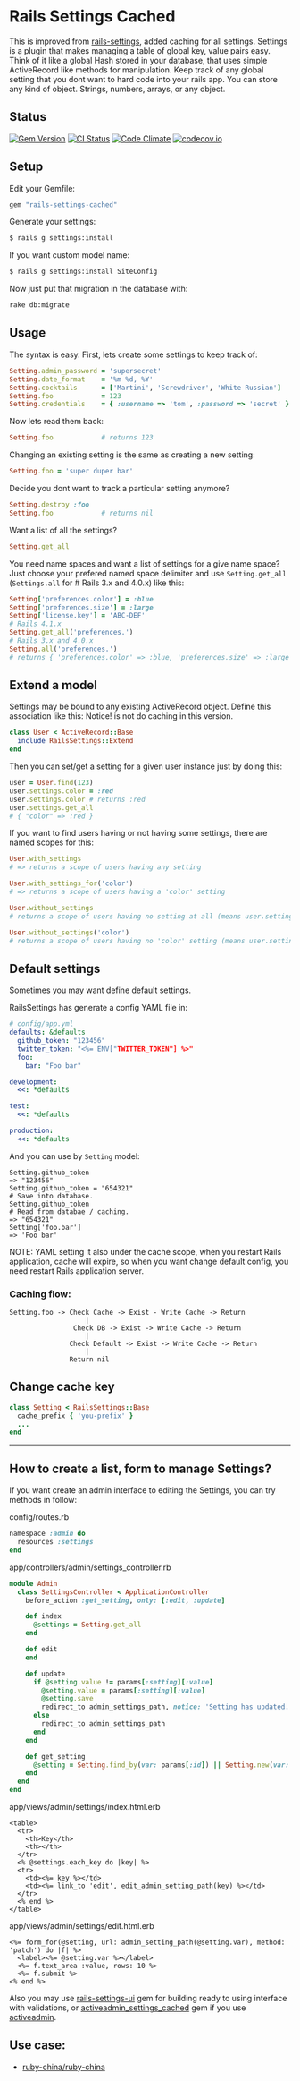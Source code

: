 # Rails Settings Cached

This is improved from [rails-settings](https://github.com/ledermann/rails-settings),
added caching for all settings. Settings is a plugin that makes managing a table of
global key, value pairs easy. Think of it like a global Hash stored in your database,
that uses simple ActiveRecord like methods for manipulation. Keep track of any global
setting that you dont want to hard code into your rails app. You can store any kind
of object. Strings, numbers, arrays, or any object.

## Status

[![Gem Version](https://badge.fury.io/rb/rails-settings-cached.svg)](https://rubygems.org/gems/rails-settings-cached) [![CI Status](https://travis-ci.org/huacnlee/rails-settings-cached.svg)](http://travis-ci.org/huacnlee/rails-settings-cached) [![Code Climate](https://codeclimate.com/github/huacnlee/rails-settings-cached/badges/gpa.svg)](https://codeclimate.com/github/huacnlee/rails-settings-cached) [![codecov.io](https://codecov.io/github/huacnlee/rails-settings-cached/coverage.svg?branch=master)](https://codecov.io/github/huacnlee/rails-settings-cached?branch=master)

## Setup

Edit your Gemfile:

```ruby
gem "rails-settings-cached"
```

Generate your settings:

```bash
$ rails g settings:install
```

If you want custom model name:

```bash
$ rails g settings:install SiteConfig
```

Now just put that migration in the database with:

```bash
rake db:migrate
```

## Usage

The syntax is easy.  First, lets create some settings to keep track of:

```ruby
Setting.admin_password = 'supersecret'
Setting.date_format    = '%m %d, %Y'
Setting.cocktails      = ['Martini', 'Screwdriver', 'White Russian']
Setting.foo            = 123
Setting.credentials    = { :username => 'tom', :password => 'secret' }
```

Now lets read them back:

```ruby
Setting.foo            # returns 123
```

Changing an existing setting is the same as creating a new setting:

```ruby
Setting.foo = 'super duper bar'
```

Decide you dont want to track a particular setting anymore?

```ruby
Setting.destroy :foo
Setting.foo            # returns nil
```

Want a list of all the settings?
```ruby
Setting.get_all
```

You need name spaces and want a list of settings for a give name space? Just choose your prefered named space delimiter and use `Setting.get_all` (`Settings.all` for # Rails 3.x and 4.0.x) like this:

```ruby
Setting['preferences.color'] = :blue
Setting['preferences.size'] = :large
Setting['license.key'] = 'ABC-DEF'
# Rails 4.1.x
Setting.get_all('preferences.')
# Rails 3.x and 4.0.x
Setting.all('preferences.')
# returns { 'preferences.color' => :blue, 'preferences.size' => :large }
```

## Extend a model

Settings may be bound to any existing ActiveRecord object. Define this association like this:
Notice! is not do caching in this version.

```ruby
class User < ActiveRecord::Base
  include RailsSettings::Extend
end
```

Then you can set/get a setting for a given user instance just by doing this:

```ruby
user = User.find(123)
user.settings.color = :red
user.settings.color # returns :red
user.settings.get_all
# { "color" => :red }
```

If you want to find users having or not having some settings, there are named scopes for this:

```ruby
User.with_settings
# => returns a scope of users having any setting

User.with_settings_for('color')
# => returns a scope of users having a 'color' setting

User.without_settings
# returns a scope of users having no setting at all (means user.settings.get_all == {})

User.without_settings('color')
# returns a scope of users having no 'color' setting (means user.settings.color == nil)
```

## Default settings

Sometimes you may want define default settings.

RailsSettings has generate a config YAML file in:

```yml
# config/app.yml
defaults: &defaults
  github_token: "123456"
  twitter_token: "<%= ENV["TWITTER_TOKEN"] %>"
  foo:
    bar: "Foo bar"

development:
  <<: *defaults

test:
  <<: *defaults

production:
  <<: *defaults
```

And you can use by `Setting` model:

```
Setting.github_token
=> "123456"
Setting.github_token = "654321"
# Save into database.
Setting.github_token
# Read from databae / caching.
=> "654321"
Setting['foo.bar']
=> 'Foo bar'
```

NOTE: YAML setting it also under the cache scope, when you restart Rails application, cache will expire,
      so when you want change default config, you need restart Rails application server.

### Caching flow:

```
Setting.foo -> Check Cache -> Exist - Write Cache -> Return
                   |
                Check DB -> Exist -> Write Cache -> Return
                   |
               Check Default -> Exist -> Write Cache -> Return
                   |
               Return nil
```

## Change cache key

```ruby
class Setting < RailsSettings::Base
  cache_prefix { 'you-prefix' }
  ...
end
```

-----

## How to create a list, form to manage Settings?

If you want create an admin interface to editing the Settings, you can try methods in follow:

config/routes.rb

```rb
namespace :admin do
  resources :settings
end
```


app/controllers/admin/settings_controller.rb

```rb
module Admin
  class SettingsController < ApplicationController
    before_action :get_setting, only: [:edit, :update]

    def index
      @settings = Setting.get_all
    end

    def edit
    end

    def update
      if @setting.value != params[:setting][:value]
        @setting.value = params[:setting][:value]
        @setting.save
        redirect_to admin_settings_path, notice: 'Setting has updated.'
      else
        redirect_to admin_settings_path
      end
    end

    def get_setting
      @setting = Setting.find_by(var: params[:id]) || Setting.new(var: params[:id])
    end
  end
end
```

app/views/admin/settings/index.html.erb

```erb
<table>
  <tr>
    <th>Key</th>
    <th></th>
  </tr>
  <% @settings.each_key do |key| %>
  <tr>
    <td><%= key %></td>
    <td><%= link_to 'edit', edit_admin_setting_path(key) %></td>
  </tr>
  <% end %>
</table>
```

app/views/admin/settings/edit.html.erb

```erb
<%= form_for(@setting, url: admin_setting_path(@setting.var), method: 'patch') do |f| %>
  <label><%= @setting.var %></label>
  <%= f.text_area :value, rows: 10 %>
  <%= f.submit %>
<% end %>
```

Also you may use [rails-settings-ui](https://github.com/accessd/rails-settings-ui) gem
for building ready to using interface with validations,
or [activeadmin_settings_cached](https://github.com/artofhuman/activeadmin_settings_cached) gem if you use [activeadmin](https://github.com/activeadmin/activeadmin).

## Use case:

- [ruby-china/ruby-china](https://github.com/ruby-china/ruby-china)